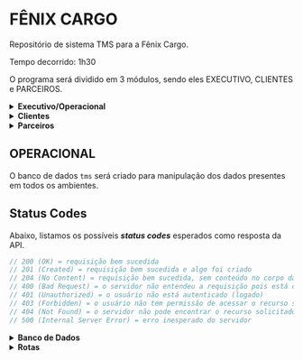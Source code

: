 # FÊNIX CARGO
Repositório de sistema TMS para a Fênix Cargo.

Tempo decorrido: 1h30

O programa será dividido em 3 módulos, sendo eles EXECUTIVO, CLIENTES e PARCEIROS.

<details>
  <summary><b>Executivo/Operacional</b></summary>
  <br>
  Esse módulo é direcionado aos funcionários da empresa, sendo responsável pelo gerenciamento dos dados em sistema. Dividido em:
  
  - Cadastros: clientes, agentes, usuários, funcionários, serviços
  - Guarda Volume
  - Tabela
  - Cotação/Simulação
  - Minuta
  - Fatura
  - Despesas (mensais, agentes)
  - Documentação (certidões, minutas de embarque, declarações) -> integração com Google Drive
</details>

<details>
  <summary><b>Clientes</b></summary>
  <br>
  Esse módulo é direcionado aos clientes da empresa. Além de visualizar os dados associados a eles, os clientes também podem enviar solicitações pelo sistema. Dividido em:

  - Meus volumes (visualizar itens do guarda volume)
  - Cotação (envio de cotação)
  - Minuta (emissão e acompanhamento)
  - Fatura (pagamento online, extrato de pendencias e pagamentos)
  - Dados cadastrais (editar endereço, email, telefone)
</details>

<details>
  <summary><b>Parceiros</b></summary>
  <br>
  Esse módulo é direcionado para funcionários terceiros, como motoristas ou agentes para atualização do status da encomenda e acessarem seus relatórios de pagamento. Dividido em:
  
  - Minhas minutas (atualizar minuta, acompanhamento do histórico)
  - Cobranças/Pagamentos (pagamentos recebidos e pendentes)
  - Dados cadastrais (editar endereço, email, telefone, tabela de preço e dados de pagamento)
</details>


## **OPERACIONAL**
O banco de dados `tms` será criado para manipulação dos dados presentes em todos os ambientes.

## **Status Codes**

Abaixo, listamos os possíveis **_status codes_** esperados como resposta da API.

```javascript
// 200 (OK) = requisição bem sucedida
// 201 (Created) = requisição bem sucedida e algo foi criado
// 204 (No Content) = requisição bem sucedida, sem conteúdo no corpo da resposta
// 400 (Bad Request) = o servidor não entendeu a requisição pois está com uma sintaxe/formato inválido
// 401 (Unauthorized) = o usuário não está autenticado (logado)
// 403 (Forbidden) = o usuário não tem permissão de acessar o recurso solicitado
// 404 (Not Found) = o servidor não pode encontrar o recurso solicitado
// 500 (Internal Server Error) = erro inesperado do servidor
```

<details>
<summary><b>Banco de Dados</b></summary>
<br>

Criação de tabelas e colunas conforme abaixo em PostgreSQL:

- usuarios
  - id
  - senha
  - id_perfilAcesso (Cliente, Parceiros, Operacional)
  - nivel de acesso (administrador, financeiro, comercial)
- pessoas (clientes, agentes, usuários, funcionários, serviços)
  - id
  - id_usuario
  - cpf/cnpj
  - rg/ie (RG só não obrigatório para cliente)
  - nome/razao social
  - email (campo único)
  - id_telefone (telefone + respContato)
  - classificação (clientes, agentes/parceiros, usuários, funcionários, serviços, companhia, motorista)
  - id_endereço (pais, cep, estado, cidade, bairro, rua, numero, complemento, infoAdicionais)
  - id_dadosBancarios (id_formaPagamento('PIX, transferencia, boleto'), codPIX, tipoPIX, id_codBanco('codBanco, nomeBanco'), agencia, conta)
- guarda_volume
  - id_cliente
  - dataEntrada
  - dataSaída
  - id_enderecoOrigem
  - id_minutaEntrada
  - id_enderecoDestino
  - id_minutaSaida
  - valorNF
  - id_item{
    - descricaoItem (único)
    - id_armazem (nome, id_endereço)
    - posicaoItem
    - quantidadeItem
    - alturaItem
    - larguraItem
    - comprimentoItem
    - cubagemItem
    - pesoTotalItem
    - pesoCubadoItem
    - imagemAnexo}
- tabela
  - id_tipoTabela (fenix, terceiros)
  - id_categoriaTabela (urgente, comum, exclusivo)
  - anexo
  - id_localOrigem (pais, cep, estado, cidade)
  - id_localDestino (pais, cep, estado, cidade)
  - id_tarifas {
    - id_tipoTarifa (taxaMinima, excedente, taxaFixaKg)
    - id_moeda (real, dolar)
    - valorFrete
    - pesoInicial
    - pesoFinal
    - id_tipoPrazo (dias / horas)
    - prazoMinimo
    - prazoMaximo
    }
- taxas adicionais
  - descricao (Taxa interior, Seguro, Seguro Redespacho, Troca de gelo)
  - id_moeda (real, dolar)
  - valorTaxa
  - alcanceGeografico
  - condição/associado á: (valor NF, por km)
  - incluso (SEMPRE, QUANDO SELECIONADO)
- cotação
  - id_clienteOrigem
  - id_clienteDestino
  - id_localOrigem (pais, cep, estado, cidade)
  - id_localDestino (pais, cep, estado, cidade)
  - tipoDocumento (NF, declaracao, CTE)
  - valorProduto
  - anexo
  - id_tipoEmbalagem (caixa papelão, isopor, sem embalagem)
  - pesoTotal
  - id_item{
    - quantidadeItem
    - alturaItem
    - larguraItem
    - comprimentoItem
    - pesoCubadoItem}
  - id_TarifaAdicional (muitos pra muitos)
  - id_cotacaoFrete{
    - id_categoriaFrete (urgente, comum, exclusivo)
    - taxaMinima
    - taxaFixa
    - excedente
    - seguro
    - distanciaCapital
    - taxaInterior
    - valorFinal}
- minuta
  - id_clienteOrigem
  - id_clienteDestino
  - id_endereçoOrigem
  - id_endereçoDestino
  - tipoDocumento (NF, declaracao, CTE)
  - produto
  - valorProduto
  - anexo
  - id_tipoEmbalagem (caixa papelão, isopor, sem embalagem)
  - pesoTotal
  - id_item{
    - quantidadeItem
    - alturaItem
    - larguraItem
    - comprimentoItem
    - pesoCubadoItem}
  - id_faturamento{
    - clientePagador
    - aprovadorFrete
    - valorFrete
    - codCotacao}
  - id_atualizarMinuta {
    - id_statusMinuta (aguardando coleta, saiu para coleta, coleta efetuada, aguardando liberação, em trânsito, saiu pra entrega, entrega efetuada)
    - data
    - cidade
    - nomeResponsavel
    - id_tipoDocumento (RG, CPF)
    - numeroDocumento
    - anexo}
  - id_associadoMinuta {
    - id_pessoa {
      - nome/razao social
      - email (campo único)
      - id_telefone (telefone + respContato)
      - classificação (clientes, agentes/parceiros, usuários, funcionários, serviços, companhia, motorista)}
    - numeroIdentificacao
    - custo
    - id_telefone
    - anexo}
- fatura
  - id_minuta
  - id_statusFatura (aberto, pago, atrasado)
  - id_faturamento{
    - clientePagador
    - aprovadorFrete
    - valorFrete
    - codCotacao}
  - id_formaPagamento (boleto, cartão de credito, PIX)
  - id_cobrança{
    - juros
    - multa}
  - id_banco
  - dataVencimento
  - dataEmissao
  - codigoBarrasBoleto
  - observacaoFatura
  - valorFatura
  - quantMinutas
  - numeroDocumento (nº CTE, nº NFS)
  - anexo (CTE / NFS)
- despesas

</details>

<details>
<summary><b> Rotas </b></summary>

#### `GET` `/categoria`

Essa é a rota que será chamada quando o usuário quiser listar todos os perfis cadastrados.

## **Perfil de Acesso**

- Cliente
- Parceiros
- Operacional

</details>

